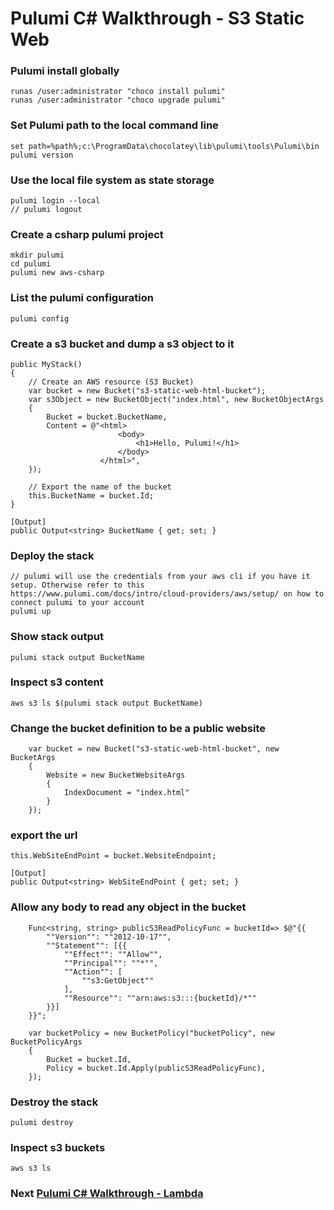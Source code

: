 # Pulumi C# Walkthrough - S3 Static Web

### Pulumi install globally
    runas /user:administrator "choco install pulumi"
    runas /user:administrator "choco upgrade pulumi"

### Set Pulumi path to the local command line
    set path=%path%;c:\ProgramData\chocolatey\lib\pulumi\tools\Pulumi\bin
    pulumi version

### Use the local file system as state storage
    pulumi login --local
    // pulumi logout

### Create a csharp pulumi project
    mkdir pulumi
    cd pulumi
    pulumi new aws-csharp

### List the pulumi configuration
    pulumi config

### Create a s3 bucket and dump a s3 object to it
    public MyStack()
    {
        // Create an AWS resource (S3 Bucket)
        var bucket = new Bucket("s3-static-web-html-bucket");
        var s3Object = new BucketObject("index.html", new BucketObjectArgs
        {
            Bucket = bucket.BucketName,
            Content = @"<html>
                            <body>
                                <h1>Hello, Pulumi!</h1>
                            </body>
                        </html>",
        });

        // Export the name of the bucket
        this.BucketName = bucket.Id;
    }

    [Output]
    public Output<string> BucketName { get; set; }

### Deploy the stack
    // pulumi will use the credentials from your aws cli if you have it setup. Otherwise refer to this https://www.pulumi.com/docs/intro/cloud-providers/aws/setup/ on how to connect pulumi to your account
    pulumi up

### Show stack output
    pulumi stack output BucketName

### Inspect s3 content
    aws s3 ls $(pulumi stack output BucketName)

### Change the bucket definition to be a public website

        var bucket = new Bucket("s3-static-web-html-bucket", new BucketArgs
        {
            Website = new BucketWebsiteArgs
            {
                IndexDocument = "index.html"
            }
        });

### export the url
    this.WebSiteEndPoint = bucket.WebsiteEndpoint;

    [Output]
    public Output<string> WebSiteEndPoint { get; set; }

### Allow any body to read any object in the bucket
        Func<string, string> publicS3ReadPolicyFunc = bucketId=> $@"{{
            ""Version"": ""2012-10-17"",
            ""Statement"": [{{
                ""Effect"": ""Allow"",
                ""Principal"": ""*"",
                ""Action"": [
                    ""s3:GetObject""
                ],
                ""Resource"": ""arn:aws:s3:::{bucketId}/*""
            }}]
        }}";

        var bucketPolicy = new BucketPolicy("bucketPolicy", new BucketPolicyArgs
        {
            Bucket = bucket.Id,
            Policy = bucket.Id.Apply(publicS3ReadPolicyFunc),
        });

### Destroy the stack
    pulumi destroy

### Inspect s3 buckets
    aws s3 ls

### Next [Pulumi C# Walkthrough - Lambda](./readme01-lambda.md)
